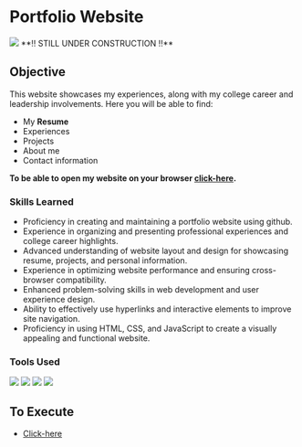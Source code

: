 # Portfolio Website
<img src="https://img.shields.io/badge/-Solo Project-29cf42?&style=for-the-badge&logoColor=white" />
**‼ STILL UNDER CONSTRUCTION ‼**

## Objective
This website showcases my experiences, along with my college career and leadership involvements. Here you will be able to find:
  - My **Resume**
  - Experiences
  - Projects
  - About me
  - Contact information

**To be able to open my website on your browser <a href="https://edombelayneh.github.io/index.html">click-here</a>.**

### Skills Learned
- Proficiency in creating and maintaining a portfolio website using github.
- Experience in organizing and presenting professional experiences and college career highlights.
- Advanced understanding of website layout and design for showcasing resume, projects, and personal information.
- Experience in optimizing website performance and ensuring cross-browser compatibility.
- Enhanced problem-solving skills in web development and user experience design.
- Ability to effectively use hyperlinks and interactive elements to improve site navigation.
- Proficiency in using HTML, CSS, and JavaScript to create a visually appealing and functional website.

### Tools Used
<div>
  <img src="https://img.shields.io/badge/-Html-orange?&style=for-the-badge&logo=html5&logoColor=white" />
  <img src="https://img.shields.io/badge/-CSS-blue?&style=for-the-badge&logo=css3&logoColor=white" />
  <img src="https://img.shields.io/badge/-JavaScript-e8d82a?&style=for-the-badge&logo=javascript&logoColor=white" />
  <img src="https://img.shields.io/badge/-VSCode-364559?&style=for-the-badge&logoColor=white" />
</div>

## To Execute
- <a href="https://edombelayneh.github.io/index.html">Click-here</a>

